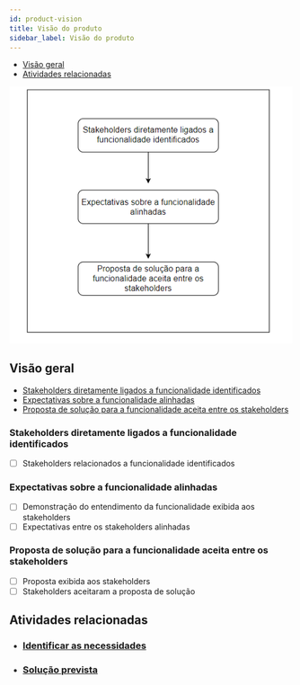 ```yaml
---
id: product-vision
title: Visão do produto
sidebar_label: Visão do produto
---
```

- [Visão geral](#visão-geral)
- [Atividades relacionadas](#atividades-relacionadas)

![Workflow](/img/client/products/product-vision/product-vision-workflow.png)

## Visão geral

- [Stakeholders diretamente ligados a funcionalidade identificados](#stakeholders-diretamente-ligados-a-funcionalidade-identificados)
- [Expectativas sobre a funcionalidade alinhadas](#expectativas-sobre-a-funcionalidade-alinhadas)
- [Proposta de solução para a funcionalidade aceita entre os stakeholders](#proposta-de-solução-para-a-funcionalidade-aceita-entre-os-stakeholders)

### Stakeholders diretamente ligados a funcionalidade identificados

- [ ] Stakeholders relacionados a funcionalidade identificados

### Expectativas sobre a funcionalidade alinhadas

- [ ] Demonstração do entendimento da funcionalidade exibida aos stakeholders
- [ ] Expectativas entre os stakeholders alinhadas

### Proposta de solução para a funcionalidade aceita entre os stakeholders

- [ ] Proposta exibida aos stakeholders
- [ ] Stakeholders aceitaram a proposta de solução

## Atividades relacionadas

- ### [Identificar as necessidades](/docs/areas/client/alphas/opportunity/activities/opportunity-activities#identificar-as-necessidades)

- ### [Solução prevista](/docs/areas/client/alphas/opportunity/activities/opportunity-activities#solução-prevista)

